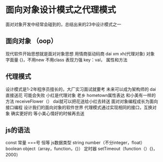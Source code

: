# 面向对象设计模式之代理模式

面对对象开发中经常会碰到的，总结出来的23中设计模式之一

## 面向对象 （oop）

现代软件开始思想就是面对对象思想
用情商驱动码商
dai xm xh(代理对象)
对象字面量
{}，不用new 不用class
表现力强 key：val，
属性和方法

## 代理模式

设计模式是1-2年程序员擅长的，大厂实习面试就要考
未来可以成为架构师的
dai直接送花 可能会失败
小红是代理对象
老乡 hometown属性表达
和小美有一样的方法 receiveFlower（）
dai就可以把花送给小红去转送
面对对象编程成长为面向接口编程 设计我们的面向对象的软件世界
代理模式通过实现相同的接口，互换对象 确实更好的
等小美心情好的时候再去送

## js的语法

const 常量
===号  恒等
js数据类型
string number（不分integer，float） boolean object（array，function，{}）
定时器 setTimeout（function（）{}，2000）
